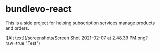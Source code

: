 # bundlevo-react

This is a side project for helping subscription services manage products and orders.

![Alt text](/screenshots/Screen Shot 2021-02-07 at 2.48.39 PM.png?raw=true "Test")
